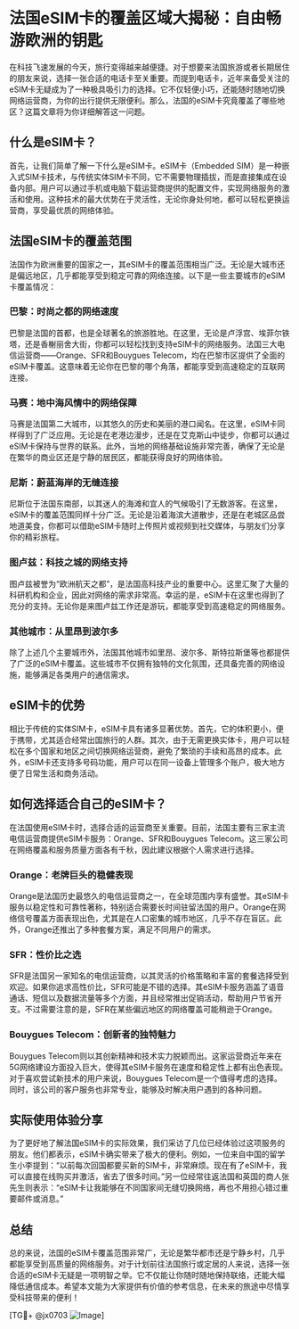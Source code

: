 # 法国eSIM卡的覆盖区域大揭秘：自由畅游欧洲的钥匙

在科技飞速发展的今天，旅行变得越来越便捷。对于想要来法国旅游或者长期居住的朋友来说，选择一张合适的电话卡至关重要。而提到电话卡，近年来备受关注的eSIM卡无疑成为了一种极具吸引力的选择。它不仅轻便小巧，还能随时随地切换网络运营商，为你的出行提供无限便利。那么，法国的eSIM卡究竟覆盖了哪些地区？这篇文章将为你详细解答这一问题。

## 什么是eSIM卡？

首先，让我们简单了解一下什么是eSIM卡。eSIM卡（Embedded SIM）是一种嵌入式SIM卡技术，与传统实体SIM卡不同，它不需要物理插拔，而是直接集成在设备内部。用户可以通过手机或电脑下载运营商提供的配置文件，实现网络服务的激活和使用。这种技术的最大优势在于灵活性，无论你身处何地，都可以轻松更换运营商，享受最优质的网络体验。

## 法国eSIM卡的覆盖范围

法国作为欧洲重要的国家之一，其eSIM卡的覆盖范围相当广泛。无论是大城市还是偏远地区，几乎都能享受到稳定可靠的网络连接。以下是一些主要城市的eSIM卡覆盖情况：

### 巴黎：时尚之都的网络速度

巴黎是法国的首都，也是全球著名的旅游胜地。在这里，无论是卢浮宫、埃菲尔铁塔，还是香榭丽舍大街，你都可以轻松找到支持eSIM卡的网络服务。法国三大电信运营商——Orange、SFR和Bouygues Telecom，均在巴黎市区提供了全面的eSIM卡覆盖。这意味着无论你在巴黎的哪个角落，都能享受到高速稳定的互联网连接。

### 马赛：地中海风情中的网络保障

马赛是法国第二大城市，以其悠久的历史和美丽的港口闻名。在这里，eSIM卡同样得到了广泛应用。无论是在老港边漫步，还是在艾克斯山中徒步，你都可以通过eSIM卡保持与世界的联系。此外，当地的网络基础设施非常完善，确保了无论是在繁华的商业区还是宁静的居民区，都能获得良好的网络体验。

### 尼斯：蔚蓝海岸的无缝连接

尼斯位于法国东南部，以其迷人的海滩和宜人的气候吸引了无数游客。在这里，eSIM卡的覆盖范围同样十分广泛。无论是沿着海滨大道散步，还是在老城区品尝地道美食，你都可以借助eSIM卡随时上传照片或视频到社交媒体，与朋友们分享你的精彩旅程。

### 图卢兹：科技之城的网络支持

图卢兹被誉为“欧洲航天之都”，是法国高科技产业的重要中心。这里汇聚了大量的科研机构和企业，因此对网络的需求非常高。幸运的是，eSIM卡在这里也得到了充分的支持。无论你是来图卢兹工作还是游玩，都能享受到高速稳定的网络服务。

### 其他城市：从里昂到波尔多

除了上述几个主要城市外，法国其他城市如里昂、波尔多、斯特拉斯堡等也都提供了广泛的eSIM卡覆盖。这些城市不仅拥有独特的文化氛围，还具备完善的网络设施，能够满足各类用户的通信需求。

## eSIM卡的优势

相比于传统的实体SIM卡，eSIM卡具有诸多显著优势。首先，它的体积更小，便于携带，尤其适合经常出国旅行的人群。其次，由于无需更换实体卡，用户可以轻松在多个国家和地区之间切换网络运营商，避免了繁琐的手续和高昂的成本。此外，eSIM卡还支持多号码功能，用户可以在同一设备上管理多个账户，极大地方便了日常生活和商务活动。

## 如何选择适合自己的eSIM卡？

在法国使用eSIM卡时，选择合适的运营商至关重要。目前，法国主要有三家主流电信运营商提供eSIM卡服务：Orange、SFR和Bouygues Telecom。这三家公司在网络覆盖和服务质量方面各有千秋，因此建议根据个人需求进行选择。

### Orange：老牌巨头的稳健表现

Orange是法国历史最悠久的电信运营商之一，在全球范围内享有盛誉。其eSIM卡服务以稳定性和可靠性著称，特别适合需要长时间驻留法国的用户。Orange在网络信号覆盖方面表现出色，尤其是在人口密集的城市地区，几乎不存在盲区。此外，Orange还推出了多种套餐方案，满足不同用户的需求。

### SFR：性价比之选

SFR是法国另一家知名的电信运营商，以其灵活的价格策略和丰富的套餐选择受到欢迎。如果你追求高性价比，SFR可能是不错的选择。其eSIM卡服务涵盖了语音通话、短信以及数据流量等多个方面，并且经常推出促销活动，帮助用户节省开支。不过需要注意的是，SFR在某些偏远地区的网络覆盖可能稍逊于Orange。

### Bouygues Telecom：创新者的独特魅力

Bouygues Telecom则以其创新精神和技术实力脱颖而出。这家运营商近年来在5G网络建设方面投入巨大，使得其eSIM卡服务在速度和稳定性上都有出色表现。对于喜欢尝试新技术的用户来说，Bouygues Telecom是一个值得考虑的选择。同时，该公司的客户服务也非常专业，能够及时解决用户遇到的各种问题。

## 实际使用体验分享

为了更好地了解法国eSIM卡的实际效果，我们采访了几位已经体验过这项服务的朋友。他们都表示，eSIM卡确实带来了极大的便利。例如，一位来自中国的留学生小李提到：“以前每次回国都要买新的SIM卡，非常麻烦。现在有了eSIM卡，我可以直接在线购买并激活，省去了很多时间。”另一位经常往返法国和英国的商人张先生则表示：“eSIM卡让我能够在不同国家间无缝切换网络，再也不用担心错过重要邮件或消息。”

## 总结

总的来说，法国的eSIM卡覆盖范围非常广，无论是繁华都市还是宁静乡村，几乎都能享受到高质量的网络服务。对于计划前往法国旅行或定居的人来说，选择一张合适的eSIM卡无疑是一项明智之举。它不仅能让你随时随地保持联络，还能大幅降低通信成本。希望本文能为大家提供有价值的参考信息，在未来的旅途中尽情享受科技带来的便利！

[TG💪+ @jx0703 ![Image](https://github.com/user-attachments/assets/dbca1d08-cadb-493c-b0ec-ad6f7a83f270)]